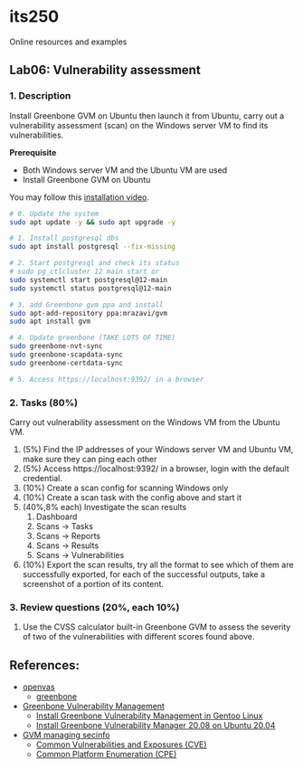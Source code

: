# its250
Online resources and examples

## Lab06: Vulnerability assessment

### 1. Description
Install Greenbone GVM on Ubuntu then launch it from Ubuntu, carry out a vulnerability assessment (scan) on the Windows server VM to find its vulnerabilities.

**Prerequisite**

* Both Windows server VM and the Ubuntu VM are used
* Install Greenbone GVM on Ubuntu

You may follow this [installation video](https://youtu.be/oq3rhIjrnGM).

```bash
# 0. Update the system
sudo apt update -y && sudo apt upgrade -y

# 1. Install postgresql dbs
sudo apt install postgresql --fix-missing

# 2. Start postgresql and check its status
# sudo pg_ctlcluster 12 main start or
sudo systemctl start postgresql@12-main
sudo systemctl status postgresql@12-main

# 3. add Greenbone gvm ppa and install
sudo apt-add-repository ppa:mrazavi/gvm
sudo apt install gvm

# 4. Update greenbone (TAKE LOTS OF TIME)
sudo greenbone-nvt-sync 
sudo greenbone-scapdata-sync 
sudo greenbone-certdata-sync 

# 5. Access https://localhost:9392/ in a browser
```

### 2. Tasks (80%)
Carry out vulnerability assessment on the Windows VM from the Ubuntu VM.

1. (5%) Find the IP addresses of your Windows server VM and Ubuntu VM, make sure they can ping each other
2. (5%) Access https://localhost:9392/ in a browser, login with the default credential.
3. (10%) Create a scan config for scanning Windows only
4. (10%) Create a scan task with the config above and start it
5. (40%,8% each) Investigate the scan results
   1. Dashboard
   2. Scans -> Tasks
   3. Scans -> Reports
   4. Scans -> Results
   5. Scans -> Vulnerabilities
6. (10%) Export the scan results, try all the format to see which of them are successfully exported, for each of the successful outputs, take a screenshot of a portion of its content.

### 3. Review questions (20%, each 10%)
1. Use the CVSS calculator built-in Greenbone GVM to assess the severity of two of the vulnerabilities with different scores found above.

## References:
* [openvas](https://www.openvas.org/)
  * [greenbone](https://github.com/greenbone)
* [Greenbone Vulnerability Management](https://launchpad.net/~mrazavi/+archive/ubuntu/gvm)
  * [Install Greenbone Vulnerability Management in Gentoo Linux](https://wiki.gentoo.org/wiki/Greenbone_Vulnerability_Management)
  * [Install Greenbone Vulnerability Manager 20.08 on Ubuntu 20.04](https://www.mikeslab.net/install-greenbone-vulnerability-manager-20-08-on-ubuntu-20-04/)
* [GVM managing secinfo](https://docs.greenbone.net/GSM-Manual/gos-5/en/managing-secinfo.html)
  * [Common Vulnerabilities and Exposures (CVE)](https://en.wikipedia.org/wiki/Common_Vulnerabilities_and_Exposures)
  * [Common Platform Enumeration (CPE)](https://en.wikipedia.org/wiki/Common_Platform_Enumeration)
